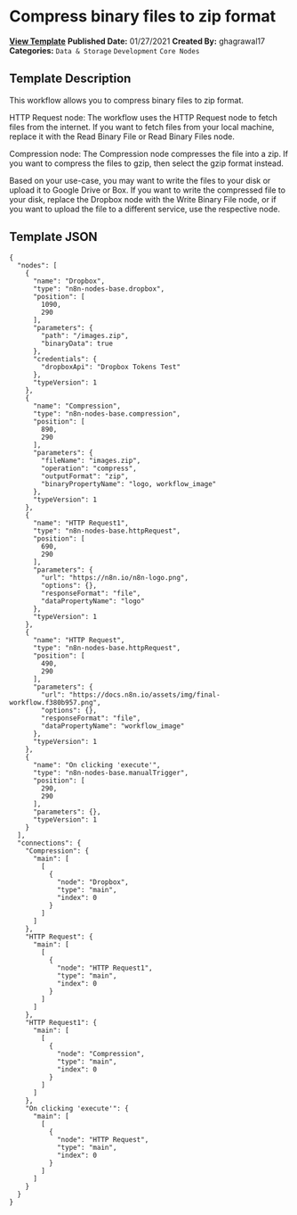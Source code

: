 # Compress binary files to zip format

**[View Template](https://n8n.io/workflows/908-/)**  **Published Date:** 01/27/2021  **Created By:** ghagrawal17  **Categories:** `Data & Storage` `Development` `Core Nodes`  

## Template Description

This workflow allows you to compress binary files to zip format.




HTTP Request node: The workflow uses the HTTP Request node to fetch files from the internet. If you want to fetch files from your local machine, replace it with the Read Binary File or Read Binary Files node.

Compression node: The Compression node compresses the file into a zip. If you want to compress the files to gzip, then select the gzip format instead.

Based on your use-case, you may want to write the files to your disk or upload it to Google Drive or Box. If you want to write the compressed file to your disk, replace the Dropbox node with the Write Binary File node, or if you want to upload the file to a different service, use the respective node.

## Template JSON

```
{
  "nodes": [
    {
      "name": "Dropbox",
      "type": "n8n-nodes-base.dropbox",
      "position": [
        1090,
        290
      ],
      "parameters": {
        "path": "/images.zip",
        "binaryData": true
      },
      "credentials": {
        "dropboxApi": "Dropbox Tokens Test"
      },
      "typeVersion": 1
    },
    {
      "name": "Compression",
      "type": "n8n-nodes-base.compression",
      "position": [
        890,
        290
      ],
      "parameters": {
        "fileName": "images.zip",
        "operation": "compress",
        "outputFormat": "zip",
        "binaryPropertyName": "logo, workflow_image"
      },
      "typeVersion": 1
    },
    {
      "name": "HTTP Request1",
      "type": "n8n-nodes-base.httpRequest",
      "position": [
        690,
        290
      ],
      "parameters": {
        "url": "https://n8n.io/n8n-logo.png",
        "options": {},
        "responseFormat": "file",
        "dataPropertyName": "logo"
      },
      "typeVersion": 1
    },
    {
      "name": "HTTP Request",
      "type": "n8n-nodes-base.httpRequest",
      "position": [
        490,
        290
      ],
      "parameters": {
        "url": "https://docs.n8n.io/assets/img/final-workflow.f380b957.png",
        "options": {},
        "responseFormat": "file",
        "dataPropertyName": "workflow_image"
      },
      "typeVersion": 1
    },
    {
      "name": "On clicking 'execute'",
      "type": "n8n-nodes-base.manualTrigger",
      "position": [
        290,
        290
      ],
      "parameters": {},
      "typeVersion": 1
    }
  ],
  "connections": {
    "Compression": {
      "main": [
        [
          {
            "node": "Dropbox",
            "type": "main",
            "index": 0
          }
        ]
      ]
    },
    "HTTP Request": {
      "main": [
        [
          {
            "node": "HTTP Request1",
            "type": "main",
            "index": 0
          }
        ]
      ]
    },
    "HTTP Request1": {
      "main": [
        [
          {
            "node": "Compression",
            "type": "main",
            "index": 0
          }
        ]
      ]
    },
    "On clicking 'execute'": {
      "main": [
        [
          {
            "node": "HTTP Request",
            "type": "main",
            "index": 0
          }
        ]
      ]
    }
  }
}
```
